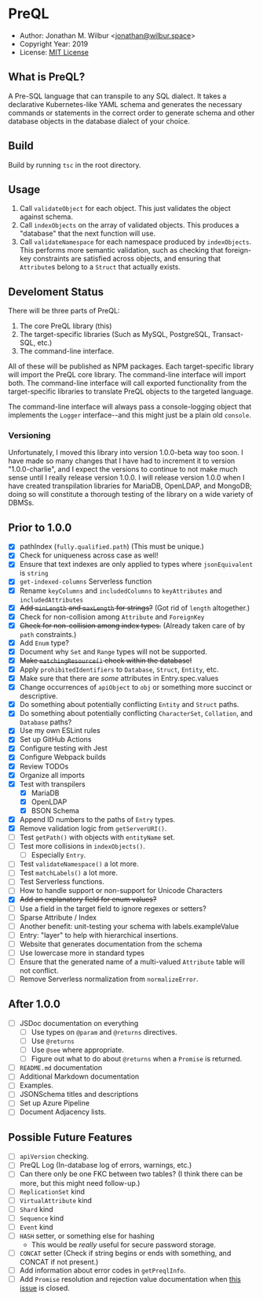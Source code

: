 # PreQL

* Author: Jonathan M. Wilbur <[jonathan@wilbur.space](mailto:jonathan@wilbur.space)>
* Copyright Year: 2019
* License: [MIT License](https://mit-license.org/)

## What is PreQL?

A Pre-SQL language that can transpile to any SQL dialect. It takes a declarative
Kubernetes-like YAML schema and generates the necessary commands or statements
in the correct order to generate schema and other database objects in the
database dialect of your choice.

## Build

Build by running `tsc` in the root directory.

## Usage

1.  Call `validateObject` for each object. This just validates the object against schema.
2.  Call `indexObjects` on the array of validated objects. This produces a
    "database" that the next function will use.
3.  Call `validateNamespace` for each namespace produced by `indexObjects`.
    This performs more semantic validation, such as checking that foreign-key
    constraints are satisfied across objects, and ensuring that `Attribute`s
    belong to a `Struct` that actually exists.

## Develoment Status

There will be three parts of PreQL:

1. The core PreQL library (this)
2. The target-specific libraries (Such as MySQL, PostgreSQL, Transact-SQL, etc.)
3. The command-line interface.

All of these will be published as NPM packages. Each target-specific library will
import the PreQL core library. The command-line interface will import both. The
command-line interface will call exported functionality from the target-specific
libraries to translate PreQL objects to the targeted language.

The command-line interface will always pass a console-logging object that
implements the `Logger` interface--and this might just be a plain old `console`.

### Versioning

Unfortunately, I moved this library into version 1.0.0-beta way too soon. I
have made so many changes that I have had to increment it to version
"1.0.0-charlie", and I expect the versions to continue to not make much sense
until I really release version 1.0.0. I will release version 1.0.0 when I have
created transpilation libraries for MariaDB, OpenLDAP, and MongoDB; doing so
will constitute a thorough testing of the library on a wide variety of DBMSs.

## Prior to 1.0.0

- [x] pathIndex (`fully.qualified.path`) (This must be unique.)
- [x] Check for uniqueness across case as well!
- [x] Ensure that text indexes are only applied to types where `jsonEquivalent` is `string`
- [x] `get-indexed-columns` Serverless function
- [x] Rename `keyColumns` and `includedColumns` to `keyAttributes` and `includedAttributes`
- [x] ~~Add `minLength` and `maxLength` for strings?~~ (Got rid of `length` altogether.)
- [x] Check for non-collision among `Attribute` and `ForeignKey`
- [x] ~~Check for non-collision among index types.~~ (Already taken care of by `path` constraints.)
- [x] Add `Enum` type?
- [x] Document why `Set` and `Range` types will not be supported.
- [x] ~~Make `matchingResource()` check within the database!~~
- [x] Apply `prohibitedIdentifiers` to `Database`, `Struct`, `Entity`, etc.
- [x] Make sure that there are _some_ attributes in Entry.spec.values
- [x] Change occurrences of `apiObject` to `obj` or something more succinct or descriptive.
- [x] Do something about potentially conflicting `Entity` and `Struct` paths.
- [x] Do something about potentially conflicting `CharacterSet`, `Collation`, and `Database` paths?
- [x] Use my own ESLint rules
- [x] Set up GitHub Actions
- [x] Configure testing with Jest
- [x] Configure Webpack builds
- [x] Review TODOs
- [x] Organize all imports
- [x] Test with transpilers
  - [x] MariaDB
  - [x] OpenLDAP
  - [x] BSON Schema
- [x] Append ID numbers to the paths of `Entry` types.
- [x] Remove validation logic from `getServerURI()`.
- [ ] Test `getPath()` with objects with `entityName` set.
- [ ] Test more collisions in `indexObjects()`.
  - [ ] Especially `Entry`.
- [ ] Test `validateNamespace()` a lot more.
- [ ] Test `matchLabels()` a lot more.
- [ ] Test Serverless functions.
- [ ] How to handle support or non-support for Unicode Characters
- [x] ~~Add an explanatory field for enum values?~~
- [ ] Use a field in the target field to ignore regexes or setters?
- [ ] Sparse Attribute / Index
- [ ] Another benefit: unit-testing your schema with labels.exampleValue
- [ ] Entry: "layer" to help with hierarchical insertions.
- [ ] Website that generates documentation from the schema
- [ ] Use lowercase more in standard types
- [ ] Ensure that the generated name of a multi-valued `Attribute` table will not conflict.
- [ ] Remove Serverless normalization from `normalizeError`.

## After 1.0.0

- [ ] JSDoc documentation on everything
  - [ ] Use types on `@param` and `@returns` directives.
  - [ ] Use `@returns`
  - [ ] Use `@see` where appropriate.
  - [ ] Figure out what to do about `@returns` when a `Promise` is returned.
- [ ] `README.md` documentation
- [ ] Additional Markdown documentation
- [ ] Examples.
- [ ] JSONSchema titles and descriptions
- [ ] Set up Azure Pipeline
- [ ] Document Adjacency lists.

## Possible Future Features

- [ ] `apiVersion` checking.
- [ ] PreQL Log (In-database log of errors, warnings, etc.)
- [ ] Can there only be one FKC between two tables? (I think there can be more, but this might need follow-up.)
- [ ] `ReplicationSet` kind
- [ ] `VirtualAttribute` kind
- [ ] `Shard` kind
- [ ] `Sequence` kind
- [ ] `Event` kind
- [ ] `HASH` setter, or something else for hashing
  - This would be _really_ useful for secure password storage.
- [ ] `CONCAT` setter (Check if string begins or ends with something, and CONCAT if not present.)
- [ ] Add information about error codes in `getPreqlInfo`.
- [ ] Add `Promise` resolution and rejection value documentation when [this issue](https://github.com/jsdoc/jsdoc/issues/1467) is closed.
